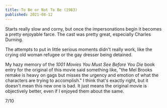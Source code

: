 ```yaml
---
title: To Be or Not To Be (1983)
published: 2021-08-12
---
```


Starts really slow and corny, but once the impersonations begin it becomes a pretty enjoyable farce. The cast was pretty great, especially Charles Durning.

The attempts to put in little serious moments didn't really work, like the crying old woman refugee or the gay dresser being detained.

My hazy memory of the _1001 Movies You Must See Before You Die_ book entry for the original of this movie said something like, "the Mel Brooks remake is heavy on gags but misses the urgency and emotion of what the characters are trying to accomplish." I think that's exactly right, but it doesn't mean this new one is bad. It just means the original movie is objectively better, even if I enjoyed them about the same.

7/10
